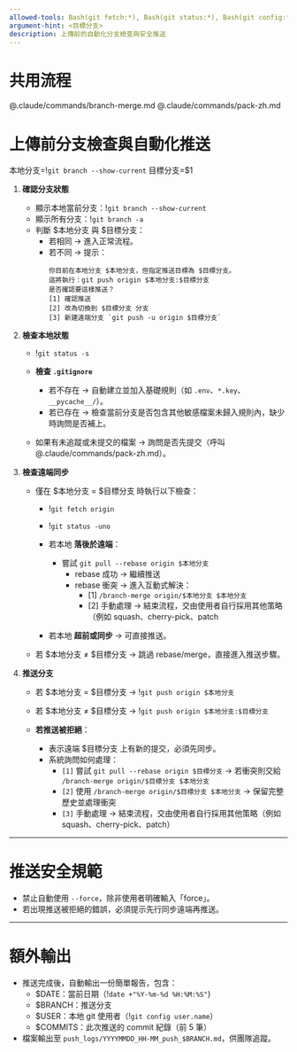 ```yaml
---
allowed-tools: Bash(git fetch:*), Bash(git status:*), Bash(git config:*), Bash(git branch:*), Bash(git diff:*), Bash(git pull:*), Bash(git push:*), Bash(git log:*), Read, Write
argument-hint: <目標分支>
description: 上傳前的自動化分支檢查與安全推送
---
```


# 共用流程
@.claude/commands/branch-merge.md
@.claude/commands/pack-zh.md

# 上傳前分支檢查與自動化推送

本地分支=!`git branch --show-current`
目標分支=$1

1. **確認分支狀態**  
   - 顯示本地當前分支：!`git branch --show-current`
   - 顯示所有分支：!`git branch -a`  
   - 判斷 $本地分支 與 $目標分支：  
     - 若相同 → 進入正常流程。  
     - 若不同 → 提示：  
       ```
       你目前在本地分支 $本地分支，但指定推送目標為 $目標分支。
       這將執行：git push origin $本地分支:$目標分支
       是否確認要這樣推送？
       [1] 確認推送
       [2] 改為切換到 $目標分支 分支
       [3] 新建遠端分支 `git push -u origin $目標分支`
       ```

2. **檢查本地狀態**  
   - !`git status -s`
   - **檢查 `.gitignore`**  
     - 若不存在 → 自動建立並加入基礎規則（如 `.env`、`*.key`、`__pycache__/`）。  
     - 若已存在 → 檢查當前分支是否包含其他敏感檔案未歸入規則內，缺少時詢問是否補上。

   - 如果有未追蹤或未提交的檔案 → 詢問是否先提交（呼叫 @.claude/commands/pack-zh.md）。  

3. **檢查遠端同步**  

   - 僅在 $本地分支 = $目標分支 時執行以下檢查：  
     - !`git fetch origin`  
     - !`git status -uno`  

     - 若本地 **落後於遠端**：  
       - 嘗試 `git pull --rebase origin $本地分支`  
         - rebase 成功 → 繼續推送  
         - rebase 衝突 → 進入互動式解決：  
           - [1] `/branch-merge origin/$本地分支 $本地分支`  
           - [2] 手動處理 → 結束流程，交由使用者自行採用其他策略（例如 squash、cherry-pick、patch

     - 若本地 **超前或同步** → 可直接推送。  

   - 若 $本地分支 ≠ $目標分支 → 跳過 rebase/merge，直接進入推送步驟。  

4. **推送分支**  
   - 若 $本地分支 = $目標分支 →
     !`git push origin $本地分支`  

   - 若 $本地分支 ≠ $目標分支 →
     !`git push origin $本地分支:$目標分支`  

   - **若推送被拒絕**：  
     - 表示遠端 $目標分支 上有新的提交，必須先同步。  
     - 系統詢問如何處理：  
       - `[1]` 嘗試 `git pull --rebase origin $目標分支` → 若衝突則交給 `/branch-merge origin/$目標分支 $本地分支`
       - `[2]` 使用 `/branch-merge origin/$目標分支 $本地分支` → 保留完整歷史並處理衝突  
       - `[3]` 手動處理 → 結束流程，交由使用者自行採用其他策略（例如 squash、cherry-pick、patch）


---

# 推送安全規範
- 禁止自動使用 `--force`，除非使用者明確輸入「force」。  
- 若出現推送被拒絕的錯誤，必須提示先行同步遠端再推送。  

---

# 額外輸出
- 推送完成後，自動輸出一份簡單報告，包含：  
  - $DATE：當前日期（!`date +"%Y-%m-%d %H:%M:%S"`)    
  - $BRANCH：推送分支  
  - $USER：本地 git 使用者（!`git config user.name`）
  - $COMMITS：此次推送的 commit 紀錄（前 5 筆）  
- 檔案輸出至 `push_logs/YYYYMMDD_HH-MM_push_$BRANCH.md`，供團隊追蹤。  

